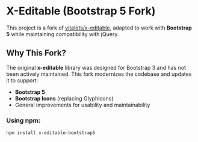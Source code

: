 # X-Editable (Bootstrap 5 Fork)

This project is a fork of [vitalets/x-editable](https://github.com/vitalets/x-editable), adapted to work with **Bootstrap 5** while maintaining compatibility with jQuery.

## Why This Fork?
The original **x-editable** library was designed for Bootstrap 3 and has not been actively maintained. This fork modernizes the codebase and updates it to support:

- **Bootstrap 5** 
- **Bootstrap Icons** (replacing Glyphicons)
- General improvements for usability and maintainability

### Using npm:
```sh
npm install x-editable-bootstrap5
```
